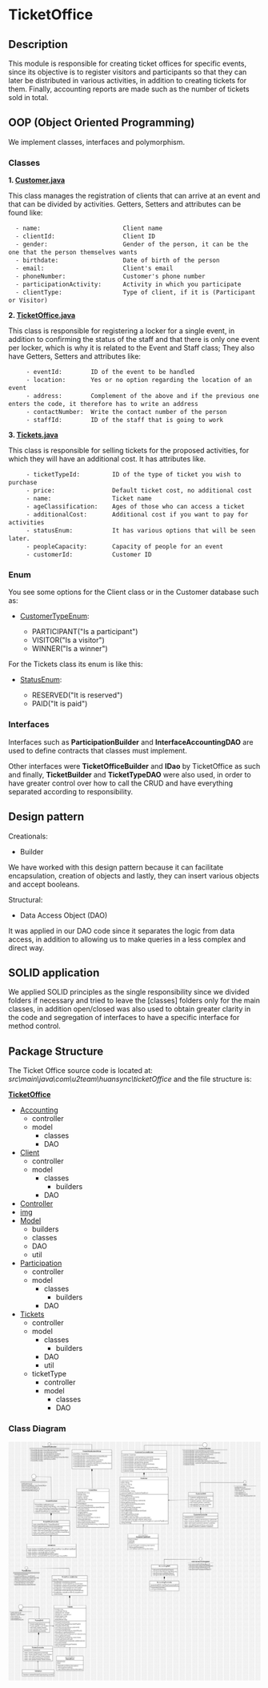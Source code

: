 
# TicketOffice

## Description
This module is responsible for creating ticket offices for specific events, since its objective is to register visitors and participants so that they can later be distributed in various activities, in addition to creating tickets for them. Finally, accounting reports are made such as the number of tickets sold in total.

## OOP (Object Oriented Programming)

We implement classes, interfaces and polymorphism.

### Classes

**1. [Customer.java](src\main\java\com\u2team\huansync\ticketOffice\client\model\classes\Customer.java)**

   This class manages the registration of clients that can arrive at an event and that can be divided by activities. Getters, Setters and attributes can be found like:

      - name:                       Client name
      - clientId:                   Client ID
      - gender:                     Gender of the person, it can be the one that the person themselves wants
      - birthdate:                  Date of birth of the person
      - email:                      Client's email
      - phoneNumber:                Customer's phone number
      - participationActivity:      Activity in which you participate
      - clientType:                 Type of client, if it is (Participant or Visitor)
   
**2. [TicketOffice.java](src\main\java\com\u2team\huansync\ticketOffice\model\classes\TicketOffice.java)**
   
   This class is responsible for registering a locker for a single event, in addition to confirming the status of the staff and that there is only one event per locker, which is why it is related to the Event and Staff class; They also have Getters, Setters and attributes like:

         - eventId:        ID of the event to be handled
         - location:       Yes or no option regarding the location of an event
         - address:        Complement of the above and if the previous one enters the code, it therefore has to write an address
         - contactNumber:  Write the contact number of the person
         - staffId:        ID of the staff that is going to work

**3. [Tickets.java](src\main\java\com\u2team\huansync\ticketOffice\tickets\model\classes\Tickets.java)**

   This class is responsible for selling tickets for the proposed activities, for which they will have an additional cost. It has attributes like.

         - ticketTypeId:         ID of the type of ticket you wish to purchase
         - price:                Default ticket cost, no additional cost
         - name:                 Ticket name
         - ageClassification:    Ages of those who can access a ticket
         - additionalCost:       Additional cost if you want to pay for activities
         - statusEnum:           It has various options that will be seen later.
         - peopleCapacity:       Capacity of people for an event
         - customerId:           Customer ID

### Enum

   You see some options for the Client class or in the Customer database such as:

   - [CustomerTypeEnum](src\main\java\com\u2team\huansync\ticketOffice\client\model\classes\CustomerTypeEnum.java):

      - PARTICIPANT("Is a participant")
      - VISITOR("Is a visitor")
      - WINNER("Is a winner")

   For the Tickets class its enum is like this:

   - [StatusEnum](src\main\java\com\u2team\huansync\ticketOffice\tickets\model\classes\StatusEnum.java):

      - RESERVED("It is reserved")
      - PAID("It is paid")

### Interfaces

   Interfaces such as **ParticipationBuilder** and **InterfaceAccountingDAO** are used to define contracts that classes must implement.

   Other interfaces were **TicketOfficeBuilder** and **IDao** by TicketOffice as such and finally, **TicketBuilder** and **TicketTypeDAO** were also used, in order to have greater control over how to call the CRUD and have everything separated according to responsibility.


## Design pattern

Creationals:

- Builder

We have worked with this design pattern because it can facilitate encapsulation, creation of objects and lastly, they can insert various objects and accept booleans.
 
Structural:

- Data Access Object (DAO)

It was applied in our DAO code since it separates the logic from data access, in addition to allowing us to make queries in a less complex and direct way.

## SOLID application 

We applied SOLID principles as the single responsibility since we divided folders if necessary and tried to leave the [classes] folders only for the main classes, in addition open/closed was also used to obtain greater clarity in the code and segregation of interfaces to have a specific interface for method control.


## Package Structure  
The Ticket Office source code is located at: *src\main\java\com\u2team\huansync\ticketOffice* and the file structure is:


**[TicketOffice](src\main\java\com\u2team\huansync\ticketOffice)**
   - [Accounting](src\main\java\com\u2team\huansync\ticketOffice\accounting)
      - controller
      - model
         - classes
         - DAO
   - [Client](src\main\java\com\u2team\huansync\ticketOffice\client)
      - controller
      - model
         - classes
            - builders
         - DAO
   - [Controller](src\main\java\com\u2team\huansync\ticketOffice\controller)
   - [img](src\main\java\com\u2team\huansync\ticketOffice\img)
   - [Model](src\main\java\com\u2team\huansync\ticketOffice\model)
      - builders
      - classes
      - DAO
      - util
   - [Participation](src\main\java\com\u2team\huansync\ticketOffice\participation)
      - controller
      - model
         - classes
            - builders
         - DAO
   - [Tickets](src\main\java\com\u2team\huansync\ticketOffice\tickets)
      - controller
      - model
         - classes
            - builders
         - DAO
         - util
      - ticketType
         - controller
         - model
            - classes
            - DAO

### Class Diagram

![Class Diagram](/src/main/java/com/u2team/huansync/ticketOffice/img/DiagramUML.jpg)
